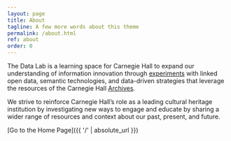 ```yaml
---
layout: page
title: About
tagline: A few more words about this theme
permalink: /about.html
ref: about
order: 0
---
```


The Data Lab is a learning space for Carnegie Hall to expand our understanding of information innovation through [experiments](experiments.md) with linked open data, semantic technologies, and data-driven strategies that leverage the resources of the Carnegie Hall [Archives](contact.md).

We strive to reinforce Carnegie Hall’s role as a leading cultural heritage institution by investigating new ways to engage and educate by sharing a wider range of resources and context about our past, present, and future.


[Go to the Home Page]({{ '/' | absolute_url }})

